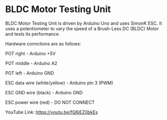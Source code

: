 # BLDC Motor Testing Unit
BLDC Motor Testing Unit is driven by Arduino Uno and uses SimonK ESC. It uses a potentiometer to vary the speed of a Brush-Less DC (BLDC) Motor and tests its performance.

Hardware connctions are as follows:

POT right    - Arduino +5V

POT middle   - Arduino A2

POT left     - Arduino GND

ESC data wire (white/yellow) - Arduino pin 3 (PWM)

ESC GND wire (black)         - Arduino GND

ESC power wire (red)         - DO NOT CONNECT

YouTube Link: https://youtu.be/fQ6iEZ0bkEs
